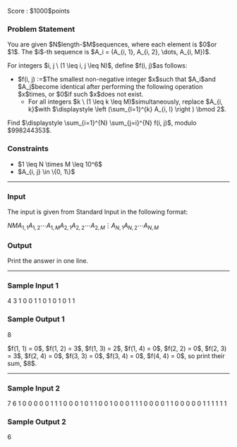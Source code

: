 
<div>

<span>

<span>

<p>
Score : $1000$points
</p>

<div>

<section>

### **Problem Statement**

<p>
You are given $N$length-$M$sequences, where each element is $0$or $1$. The $i$-th sequence is $A_i = (A_{i, 1}, A_{i, 2}, \dots, A_{i, M})$.
</p>

<p>
For integers $i, j \ (1 \leq i, j \leq N)$, define $f(i, j)$as follows:
</p>

<ul>

<li>
$f(i, j) :=$The smallest non-negative integer $x$such that $A_i$and $A_j$become identical after performing the following operation $x$times, or $0$if such $x$does not exist.

<ul>

<li>
For all integers $k \ (1 \leq k \leq M)$simultaneously, replace $A_{i, k}$with $\displaystyle \left (\sum_{l=1}^{k} A_{i, l} \right ) \bmod 2$.

</li>

</ul>

</li>

</ul>

<p>
Find $\displaystyle \sum_{i=1}^{N} \sum_{j=i}^{N} f(i, j)$, modulo $998244353$.
</p>

</section>

</div>

<div>

<section>

### **Constraints**

<ul>

<li>
$1 \leq N \times M \leq 10^6$
</li>

<li>
$A_{i, j} \in \{0, 1\}$
</li>

</ul>

</section>

</div>

---

<div>

<div>

<section>

### **Input**

<p>
The input is given from Standard Input in the following format:
</p>

<div>

$N$$M$$A_{1, 1}$$A_{1, 2}$$\cdots$$A_{1, M}$$A_{2, 1}$$A_{2, 2}$$\cdots$$A_{2, M}$$\vdots$$A_{N, 1}$$A_{N, 2}$$\cdots$$A_{N, M}$
</div>

</section>

</div>

<div>

<section>

### **Output**

<p>
Print the answer in one line.
</p>

</section>

</div>

</div>

---

<div>

<section>

### **Sample Input 1**

<div>

4 3
1 0 0
1 1 0
1 0 1
0 1 1

</div>

</section>

</div>

<div>

<section>

### **Sample Output 1**

<div>

8

</div>

<p>
$f(1, 1) = 0$, $f(1, 2) = 3$, $f(1, 3) = 2$, $f(1, 4) = 0$, $f(2, 2) = 0$, $f(2, 3) = 3$, $f(2, 4) = 0$, $f(3, 3) = 0$, $f(3, 4) = 0$, $f(4, 4) = 0$, so print their sum, $8$.
</p>

</section>

</div>

---

<div>

<section>

### **Sample Input 2**

<div>

7 6
1 0 0 0 0 0
1 1 1 0 0 0
1 0 1 1 0 0
1 0 0 0 1 1
1 0 0 0 0 1
1 0 0 0 0 0
1 1 1 1 1 1

</div>

</section>

</div>

<div>

<section>

### **Sample Output 2**

<div>

6

</div>

</section>

</div>

</span>

</span>

</div>
